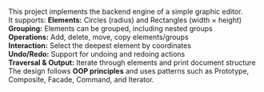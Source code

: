 This project implements the backend engine of a simple graphic editor.  
It supports:
**Elements:** Circles (radius) and Rectangles (width × height)  
**Grouping:** Elements can be grouped, including nested groups  
**Operations:** Add, delete, move, copy elements/groups  
**Interaction:** Select the deepest element by coordinates  
**Undo/Redo:** Support for undoing and redoing actions  
**Traversal & Output:** Iterate through elements and print document structure  
The design follows **OOP principles** and uses patterns such as Prototype, Composite, Facade, Command, and Iterator.
